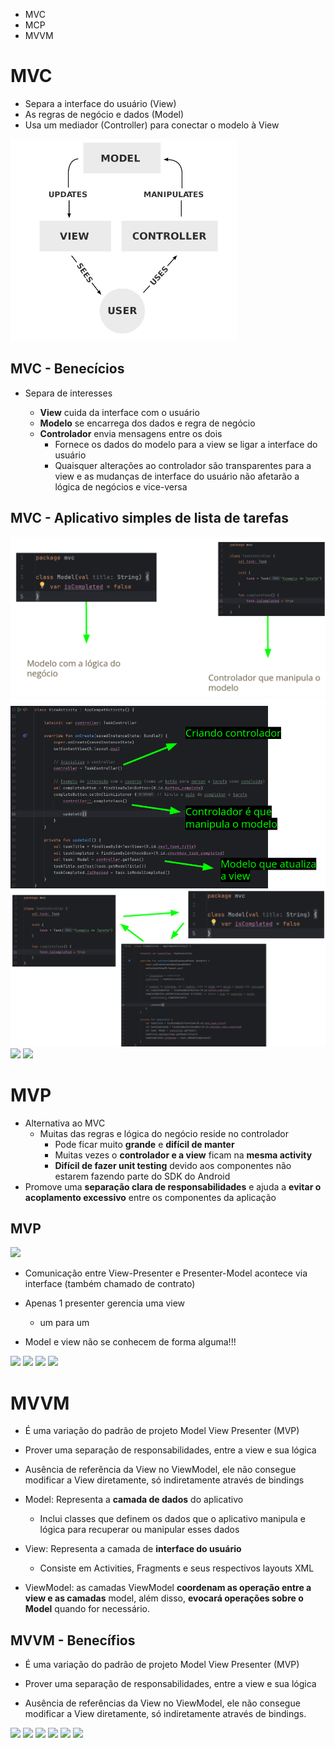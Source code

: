 
- MVC
- MCP
- MVVM

# MVC

- Separa a interface do usuário (View)
- As regras de negócio e dados (Model)
- Usa um mediador (Controller) para conectar o modelo à View

<img src=".assets/242.jpg">

## MVC - Benecícios

- Separa de interesses

  - **View** cuida da interface com o usuário
  - **Modelo** se encarrega dos dados e regra de negócio
  - **Controlador** envia mensagens entre os dois
    - Fornece os dados do modelo para a view se ligar a interface do usuário
    - Quaisquer alterações ao controlador são transparentes para a view e as mudanças de interface do usuário não afetarão a lógica de negócios e vice-versa
   
## MVC - Aplicativo simples de lista de tarefas

<img src=".assets/243.jpg">

<img src=".assets/244.jpg">

<img src=".assets/245.jpg">

<img src=".assets/">

<img src=".assets/">

# MVP

- Alternativa ao MVC
  - Muitas das regras e lógica do negócio reside no controlador
    - Pode ficar muito **grande** e **difícil de manter**
    - Muitas vezes o **controlador e a view** ficam na **mesma activity**
    - **Difícil de fazer unit testing** devido aos componentes não estarem fazendo parte do SDK do Android
- Promove uma **separação clara de responsabilidades** e ajuda a **evitar o acoplamento excessivo** entre os componentes da aplicação

## MVP

<img src=".assets/">

- Comunicação entre View-Presenter e Presenter-Model acontece via interface (também chamado de contrato)

- Apenas 1 presenter gerencia uma view
  - um para um
 
- Model e view não se conhecem de forma alguma!!!

<img src=".assets/">

<img src=".assets/">

<img src=".assets/">

<img src=".assets/">

# MVVM

- É uma variação do padrão de projeto Model View Presenter (MVP)

- Prover uma separação de responsabilidades, entre a view e sua lógica

- Ausência de referência da View no ViewModel, ele não consegue modificar a View diretamente, só indiretamente através de bindings

- Model: Representa a **camada de dados** do aplicativo
  - Inclui classes que definem os dados que o aplicativo manipula e lógica para recuperar ou manipular esses dados
 
- View: Representa a camada de **interface do usuário**
  - Consiste em Activities, Fragments e seus respectivos layouts XML
 
- ViewModel: as camadas ViewModel **coordenam as operação entre a view e as camadas** model, além disso, **evocará operações sobre o Model** quando for necessário.

## MVVM - Benecífios

- É uma variação do padrão de projeto Model View Presenter (MVP)

- Prover uma separação de responsabilidades, entre a view e sua lógica

- Ausência de referências da View no ViewModel, ele não consegue modificar a View diretamente, só indiretamente através de bindings.

<img src=".assets/">

<img src=".assets/">

<img src=".assets/">

<img src=".assets/">

<img src=".assets/">

<img src=".assets/">
